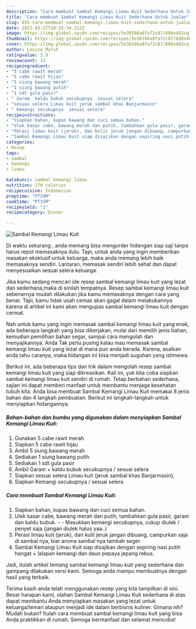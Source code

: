 ```yaml
---
description: "Cara membuat Sambal Kemangi Limau Kuit Sederhana Untuk Jualan"
title: "Cara membuat Sambal Kemangi Limau Kuit Sederhana Untuk Jualan"
slug: 655-cara-membuat-sambal-kemangi-limau-kuit-sederhana-untuk-jualan
date: 2021-03-27T10:33:34.212Z
image: https://img-global.cpcdn.com/recipes/5e30166a8fa72c87/680x482cq70/sambal-kemangi-limau-kuit-foto-resep-utama.jpg
thumbnail: https://img-global.cpcdn.com/recipes/5e30166a8fa72c87/680x482cq70/sambal-kemangi-limau-kuit-foto-resep-utama.jpg
cover: https://img-global.cpcdn.com/recipes/5e30166a8fa72c87/680x482cq70/sambal-kemangi-limau-kuit-foto-resep-utama.jpg
author: Louise Marsh
ratingvalue: 3.9
reviewcount: 13
recipeingredient:
- "5 cabe rawit merah"
- "5 cabe rawit hijau"
- "5 siung bawang merah"
- "1 siung bawang putih"
- "1 sdt gula pasir"
- " Garam  kaldu bubuk secukupnya  sesuai selera"
- "sesuai selera Limau kuit jeruk sambal khas Banjarmasin"
- " Kemangi secukupnya  sesuai selera"
recipeinstructions:
- "Siapkan bahan, kupas bawang dan cuci semua bahan."
- "Ulek kasar cabe, bawang merah dan putih, tambahkan gula pasir, garam dan kaldu bubuk.  Masukkan kemangi secukupnya, cukup diulek / penyet saja (jangan diulek halus yaa..)"
- "Perasi limau kuit (jeruk), dan kulit jeruk jangan dibuang, campurkan saja di sambal nya, biar aroma sambal nya tambah seger."
- "Sambal Kemangi Limau Kuit siap disajikan dengan sepiring nasi putih hangat + lalapan kemangi dan daun pepaya jepang rebus."
categories:
- Resep
tags:
- sambal
- kemangi
- limau

katakunci: sambal kemangi limau 
nutrition: 270 calories
recipecuisine: Indonesian
preptime: "PT29M"
cooktime: "PT35M"
recipeyield: "1"
recipecategory: Dinner

---
```



![Sambal Kemangi Limau Kuit](https://img-global.cpcdn.com/recipes/5e30166a8fa72c87/680x482cq70/sambal-kemangi-limau-kuit-foto-resep-utama.jpg)

Di waktu  sekarang , anda memang bisa mengorder hidangan siap saji tanpa harus repot memasaknya dulu. Tapi, untuk anda yang ingin memberikan masakan eksklusif untuk keluarga, maka anda memang lebih baik memasaknya sendiri. Lantaran, memasak sendiri lebih sehat dan dapat menyesuaikan sesuai selera keluarga.

Jika kamu sedang mencari ide resep sambal kemangi limau kuit yang lezat dan sederhana,maka di sinilah tempatnya. Resep sambal kemangi limau kuit  sebenarnya mudah dilakukan jika kamu memasaknya dengan cara yang benar. Tapi, kamu tidak usah cemas akan gagal dalam melakukannya 
karena di artikel ini kami akan mengupas sambal kemangi limau kuit dengan cermat.  



Nah untuk kamu yang ingin memasak sambal kemangi limau kuit yang enak, ada beberapa langkah yang bisa dikerjakan, mulai dari memilih jenis bahan, kemudian pemilihan bahan segar, sampai cara mengolah dan menyajikannya. Anda Tak perlu pusing kalau mau memasak sambal kemangi limau kuit yang lezat di mana pun anda berada. Karena, asalkan anda  tahu caranya, maka hidangan ini bisa menjadi suguhan yang istimewa.

Berikut ini, ada beberapa tips dan trik dalam mengolah resep sambal kemangi limau kuit yang siap dikreasikan. Kali ini, yuk kita coba siapkan sambal kemangi limau kuit sendiri di rumah. Tetap berbahan sederhana, sajian ini dapat memberi manfaat untuk membantu menjaga kesehatan tubuh kita. Anda bisa membuat Sambal Kemangi Limau Kuit memakai 8 jenis bahan dan 4 langkah pembuatan. Berikut ini langkah-langkah untuk menyiapkan hidangannya.

<!--inarticleads1-->

##### Bahan-bahan dan bumbu yang digunakan dalam menyiapkan Sambal Kemangi Limau Kuit:

1. Gunakan 5 cabe rawit merah
1. Siapkan 5 cabe rawit hijau
1. Ambil 5 siung bawang merah
1. Sediakan 1 siung bawang putih
1. Sediakan 1 sdt gula pasir
1. Ambil  Garam + kaldu bubuk secukupnya / sesuai selera
1. Siapkan sesuai selera Limau kuit (jeruk sambal khas Banjarmasin),
1. Siapkan  Kemangi secukupnya / sesuai selera




<!--inarticleads2-->

##### Cara membuat Sambal Kemangi Limau Kuit:

1. Siapkan bahan, kupas bawang dan cuci semua bahan.
1. Ulek kasar cabe, bawang merah dan putih, tambahkan gula pasir, garam dan kaldu bubuk. -  - Masukkan kemangi secukupnya, cukup diulek / penyet saja (jangan diulek halus yaa..)
1. Perasi limau kuit (jeruk), dan kulit jeruk jangan dibuang, campurkan saja di sambal nya, biar aroma sambal nya tambah seger.
1. Sambal Kemangi Limau Kuit siap disajikan dengan sepiring nasi putih hangat + lalapan kemangi dan daun pepaya jepang rebus.




Jadi, itulah artikel tentang  sambal kemangi limau kuit  yang sederhana dan gampang dilakukan versi kami. Semoga anda mampu membuatnya dengan hasil yang terbaik. 

Terima kasih anda telah menggunakan resep yang kita tampilkan di sini. Besar harapan kami, olahan  Sambal Kemangi Limau Kuit sederhana di atas dapat membantu Anda menyiapkan masakan yang lezat untuk keluarga/teman ataupun menjadi ide dalam berbisnis kuliner. Gimana nih? Mudah bukan? Itulah cara membuat sambal kemangi limau kuit yang bisa Anda praktikkan di rumah. Semoga bermanfaat dan selamat mencoba!

